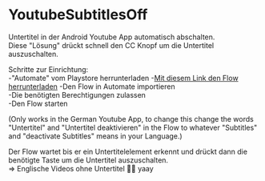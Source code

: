 # YoutubeSubtitlesOff
Untertitel in der Android Youtube App automatisch abschalten.  
Diese "Lösung" drückt schnell den CC Knopf um die Untertitel auszuschalten.  

Schritte zur Einrichtung:  
-"Automate" vom Playstore herrunterladen
-[Mit diesem Link den Flow herrunterladen](https://github.com/FredEmm/YoutubeSubtitlesOff/releases/download/01/Youtube_Subtitles_Off_01.flo)
-Den Flow in Automate importieren  
-Die benötigten Berechtigungen zulassen  
-Den Flow starten  

(Only works in the German Youtube App, to change this change the words "Untertitel" and "Untertitel deaktivieren" in the Flow to whatever "Subtitles" and "deactivate Subtitles" means in your Language.)

Der Flow wartet bis er ein Untertitelelement erkennt und drückt dann die benötigte Taste um die Untertitel auszuschalten.  
=> Englische Videos ohne Untertitel 🎉🎊 yaay  
